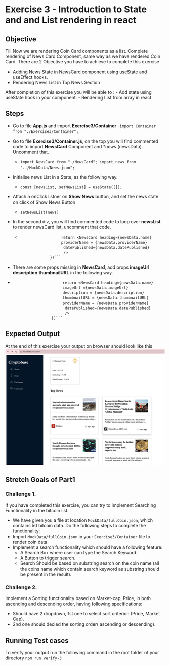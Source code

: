 # Exercise 3 -  Introduction to State and and List rendering in react
## Objective 
Till Now we are rendering Coin Card components as a list. 
Complete rendering of News Card Component, same way as we have rendered Coin Card.
There are 2 Objective you have to achieve to complete this exercise

 - Adding News State in NewsCard component using useState and useEffect hooks.
 - Rendering News List in Top News Section

After completion of this exercise you will be able to :
	 - Add state using useState hook in your component.
	 - Rendering List from array in react.

## Steps

 - Go to file **App.js** and import **Exercise3/Container**
    -`import Container from "./Exercise3/Container";` 

 - Go to file **Exercise3/Container.js**, on the top you will find commented code to import **NewsCard** Component and **news* (newsData). Uncomment that.
	- ```import NewsCard from "./NewsCard"; import news from "../MockData/News.json";```

 - Initialise news List in a State, as the following way.
     - `const [newsList, setNewsList] = useState([]);`
 - Attach a onClick listner on **Show News** button, and set the news state on click of Show News Button
	 - `setNewsList(news)`
 - In the second div, you will find commented code to loop over **newsList** to render newsCard list, uncomment that code.
     - ```newsList.map((newsData)=>{
                         return <NewsCard heading={newsData.name} 
                         providerName = {newsData.providerName}
                          datePublished={newsData.datePublished} 
                          />
                    })```
 - There are some props missing in **NewsCard**, add props **imageUrl** **description** **thumbnailURL** in the following way.
 - ```newsList.map((newsData)=>{
                         return <NewsCard heading={newsData.name} 
                         imageUrl ={newsData.imageUrl}
                         description = {newsData.description}
                         thumbnailURL = {newsData.thumbnailURL}
                         providerName = {newsData.providerName}
                          datePublished={newsData.datePublished} 
                          />
                    })```

## Expected Output
At the end of this exercise your output on browser should look like this 
![enter image description here](../images/exercise3_output.png)
   
## Stretch Goals of Part1

### Challenge 1.
If you have completed this exercise, you can try to implement Searching Functionality in the bitcoin list.
- We have given you a file at location `MockData/fullCoin.json`, which contains 50 bitcoin data. Do the following steps to complete the functionality:
-   Import `MockData/fullCoin.json` in your `Exercise3/Container` file to render coin data.
- Implement a search functionality which should have a following feature:
    - A Search Box where user can type the Search Keyword.
    - A Button to trigger search.
    - Search Should be based on substring search on the coin name (all the coins name which contain search keyword as substring should be present in the result).

### Challenge 2.
Implement a Sorting functionality based on Market-cap, Price, in both ascending and descending order, having following specifications:
- Should have 2 dropdown, 1st one to select sort criterion (Price, Market Cap). 
- 2nd one should decied the sorting order( ascending or descending).


## Running Test cases

To verify your output run the following command in the root folder of your directory `npm run verify-3`
